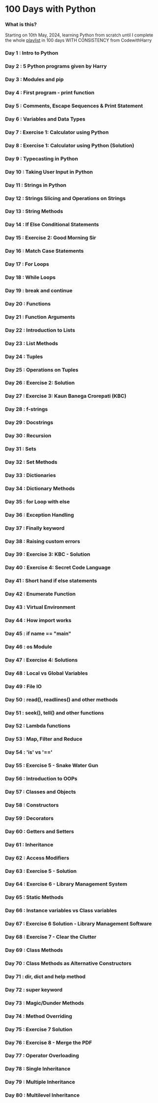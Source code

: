 # 100 Days with Python

### What is this?

Starting on 10th May, 2024, learning Python from scratch until I complete the whole [playlist](https://www.youtube.com/playlist?list=PLu0W_9lII9agwh1XjRt242xIpHhPT2llg) in 100 days WITH CONSISTENCY from CodewithHarry

### Day 1 : Intro to Python

### Day 2 : 5 Python programs given by Harry

### Day 3 : Modules and pip

### Day 4 : First program - print function

### Day 5 : Comments, Escape Sequences & Print Statement

### Day 6 : Variables and Data Types

### Day 7 : Exercise 1: Calculator using Python

### Day 8 : Exercise 1: Calculator using Python (Solution)

### Day 9 : Typecasting in Python

### Day 10 : Taking User Input in Python

### Day 11 : Strings in Python

### Day 12 : Strings Slicing and Operations on Strings

### Day 13 : String Methods

### Day 14 : If Else Conditional Statements

### Day 15 : Exercise 2: Good Morning Sir

### Day 16 : Match Case Statements

### Day 17 : For Loops

### Day 18 : While Loops

### Day 19 : break and continue

### Day 20 : Functions

### Day 21 : Function Arguments

### Day 22 : Introduction to Lists

### Day 23 : List Methods

### Day 24 : Tuples

### Day 25 : Operations on Tuples

### Day 26 : Exercise 2: Solution

### Day 27 : Exercise 3: Kaun Banega Crorepati (KBC)

### Day 28 : f-strings

### Day 29 : Docstrings

### Day 30 : Recursion

### Day 31 : Sets

### Day 32 : Set Methods

### Day 33 : Dictionaries

### Day 34 : Dictionary Methods

### Day 35 : for Loop with else

### Day 36 : Exception Handling

### Day 37 : Finally keyword

### Day 38 : Raising custom errors

### Day 39 : Exercise 3: KBC - Solution

### Day 40 : Exercise 4: Secret Code Language

### Day 41 : Short hand if else statements

### Day 42 : Enumerate Function

### Day 43 : Virtual Environment

### Day 44 : How import works

### Day 45 : if __name__ == "__main__"

### Day 46 : os Module

### Day 47 : Exercise 4: Solutions

### Day 48 : Local vs Global Variables

### Day 49 : File IO

### Day 50 : read(), readlines() and other methods

### Day 51 : seek(), tell() and other functions

### Day 52 : Lambda functions

### Day 53 : Map, Filter and Reduce

### Day 54 : 'is' vs '=='

### Day 55 : Exercise 5 - Snake Water Gun

### Day 56 : Introduction to OOPs

### Day 57 : Classes and Objects

### Day 58 : Constructors

### Day 59 : Decorators

### Day 60 : Getters and Setters

### Day 61 : Inheritance

### Day 62 : Access Modifiers

### Day 63 : Exercise 5 - Solution

### Day 64 : Exercise 6 - Library Management System

### Day 65 : Static Methods

### Day 66 : Instance variables vs Class variables

### Day 67 : Exercise 6 Solution - Library Management Software

### Day 68 : Exercise 7 - Clear the Clutter

### Day 69 : Class Methods

### Day 70 : Class Methods as Alternative Constructors

### Day 71 : dir, __dict__ and help method

### Day 72 : super keyword

### Day 73 : Magic/Dunder Methods

### Day 74 : Method Overriding

### Day 75 : Exercise 7 Solution

### Day 76 : Exercise 8 - Merge the PDF

### Day 77 : Operator Overloading

### Day 78 : Single Inheritance

### Day 79 : Multiple Inheritance

### Day 80 : Multilevel Inheritance
